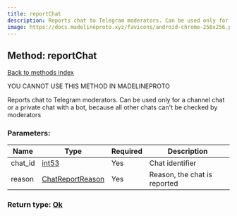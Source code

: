 ```yaml
---
title: reportChat
description: Reports chat to Telegram moderators. Can be used only for a channel chat or a private chat with a bot, because all other chats can't be checked by moderators
image: https://docs.madelineproto.xyz/favicons/android-chrome-256x256.png
---
```

## Method: reportChat  
[Back to methods index](index.md)


YOU CANNOT USE THIS METHOD IN MADELINEPROTO


Reports chat to Telegram moderators. Can be used only for a channel chat or a private chat with a bot, because all other chats can't be checked by moderators

### Parameters:

| Name     |    Type       | Required | Description |
|----------|---------------|----------|-------------|
|chat\_id|[int53](../types/int53.md) | Yes|Chat identifier|
|reason|[ChatReportReason](../types/ChatReportReason.md) | Yes|Reason, the chat is reported|


### Return type: [Ok](../types/Ok.md)

